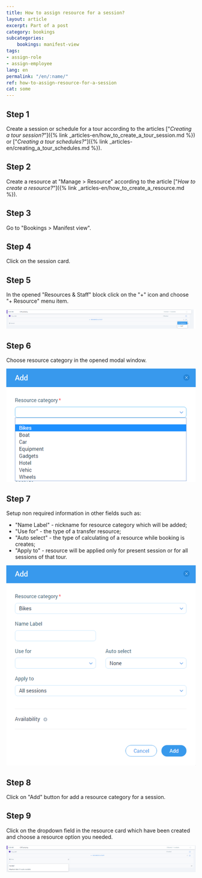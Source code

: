 ```yaml
---
title: How to assign resource for a session?
layout: article
excerpt: Part of a post
category: bookings
subcategories:
    bookings: manifest-view
tags:
- assign-role
- assign-employee
lang: en
permalink: "/en/:name/"
ref: how-to-assign-resource-for-a-session
cat: some
---
```


## **Step 1**

Create a session or schedule for a tour according to the articles ["*Creating a tour session?*"]({% link _articles-en/how_to_create_a_tour_session.md %}) or ["*Creating a tour schedules?*"]({% link _articles-en/creating_a_tour_schedules.md %}).

## **Step 2**

Create a resource at "Manage > Resource" according to the article ["*How to create a resource?*"]({% link _articles-en/how_to_create_a_resource.md %}). 

## **Step 3**

Go to "Bookings > Manifest view".

## **Step 4**

Click on the session card.

## **Step 5**

In the opened "Resources & Staff" block click on the "+" icon and choose "+ Resource" menu item.

![How_to_assign_resource_for_a_session1](/assets/images/how_to_assign_resource_for_a_session1.png)

## **Step 6**

Choose resource category in the opened modal window.

![How_to_assign_resource_for_a_session2](/assets/images/how_to_assign_resource_for_a_session2.png)

## **Step 7**

Setup non required information in other fields such as:
- "Name Label" - nickname for resource category which will be added;
- "Use for" - the type of a transfer resource;
- "Auto select" - the type of calculating of a resource while booking is creates;
- "Apply to" - resource will be applied only for present session or for all sessions of that tour.

![How_to_assign_resource_for_a_session3](/assets/images/how_to_assign_resource_for_a_session3.png)

## **Step 8**

Click on "Add" button for add a resource category for a session.

## **Step 9**

Click on the dropdown field in the resource card which have been created and choose a resource option you needed.

![How_to_assign_resource_for_a_session4](/assets/images/how_to_assign_resource_for_a_session4.png)
